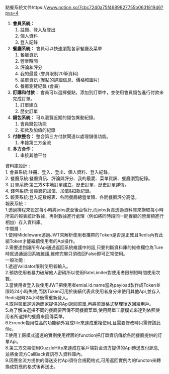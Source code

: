 點餐系統文件https://www.notion.so/7cbc7240a75f4689827755b063181946?pvs=4
1. **會員系統：** 
    1. 註冊、登入及登出
    2. 個人資料
    3. 登入記錄
2. **餐廳系統：** 會員可以快速瀏覽各家餐廳及菜單
    1. 餐廳資訊
    2. 營業時間
    3. 評論和評分
    4. 我的最愛 (會員限制20筆資料)
    5. 菜單資訊 (餐點的詳細信息、價格和圖片)
    6. 餐廳瀏覽紀錄 (會員)
3. **訂購和付款：** 會員可以選擇餐點，添加到訂單中，並使用會員錢包進行付款來完成訂單。
    1. 訂單建立
    2. 歷史訂單
4. **錢包系統：** 可以瀏覽近期的錢包異動紀錄。
    1. 會員錢包功能
    2. 扣款及加值的紀錄
5. **付款整合：** 整合第三方付款閘道以處理儲值功能。
    1. 串接第三方金流
6. **多方合作：**
    1. 串接其他平台

資料庫設計 :<br>
    1. 會員系統:註冊、登入、登出、個人資料、登入紀錄。<br>
    2. 餐廳系統:餐廳資訊、評論與評分、我的最愛、菜單資訊、餐廳瀏覽紀錄。<br>
    3.  訂單系統:第三方&本地訂單建立、歷史訂單、歷史訂單詳情。<br>
    4. 錢包系統:會員錢包加值、加值&扣款紀錄。<br>
    5. 報表系統:登入記數報表、各間餐廳總營業額、各間餐廳評分高低。<br>
報表系統：<br>
    1.透過排程來設定每小時將jobs送至後台執行,而jobs負責透過資料庫來撈取每小時所需的報表統計數據，再對數據進行處理（例如將同時段同一間餐廳的營業額進行相加）存入資料庫。<br>
中間層 :<br>
    1.使用Middleware透過JWT來解析使用者攜帶的Token是否是正確且Redis內有此組Token才能繼續使用者的Api操作。<br>
    2.需要達到讓所有Api通通返回系統維護中的話,只要判斷資料庫的維修欄位為Ture時就通通返回系統維護,維修完畢只須改回False即可正常使用。<br>
一般功能 : <br>
    1.透過Validator限制使用者輸入。<br>
    2.預防使用者暴力破解他人密碼所以使用RateLimiter對使用者限制短時間使用次數。<br>
    3.當使用者登入後使用JWT把使用者emial.id.name當為payload製作成Token並限時24小時失效,而該Token可用於後續代表此使用者身分來使用其他Api,並存入Redis限時24小時後需重新登入。<br>
    4.取得菜單是透過商家提供的Api返回菜單,再將菜單格式整理後返回給用戶。<br>
    5.為了解決選擇不同的餐廳要回傳不同餐廳菜單,使用簡單工廠模式來達到依照使用者所選擇的餐廳來回傳菜單。<br>
    6.Errcode複用性高的功能額外寫成file來達成重複使用,且需要修改時只需修該此file。<br>
    7.使用工廠模式返還的實例使用裡面的function把訂單資訊傳給各間餐廳提供的訂單Api。<br>
    8.第三方交易使用GuzzleHttp來達成在客戶端對金流方提供的Api傳送支付訊息,並將金流方CallBack資訊存入資料庫內。<br>
    9.因應金流方提供的傳送支付Api須符合規範格式,可用返回實例內的functon來轉換成對應的格式後再送出。<br>
